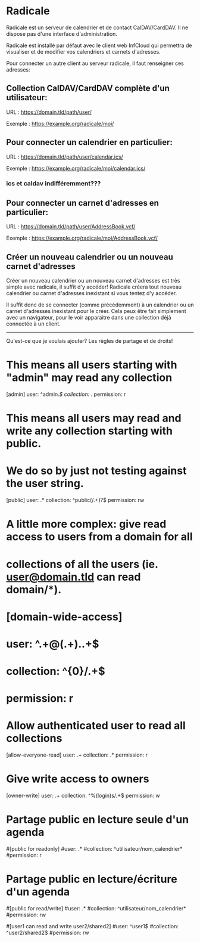 # Radicale

Radicale est un serveur de calendrier et de contact CalDAV/CardDAV. Il ne dispose pas d'une interface d'administration.

Radicale est installé par défaut avec le client web InfCloud qui permettra de visualiser et de modifier vos calendriers et carnets d'adresses.

Pour connecter un autre client au serveur radicale, il faut renseigner ces adresses:

## Collection CalDAV/CardDAV complète d'un utilisateur:
URL : https://domain.tld/path/user/

Exemple : https://example.org/radicale/moi/

## Pour connecter un calendrier en particulier:
URL : https://domain.tld/path/user/calendar.ics/

Exemple : https://example.org/radicale/moi/calendar.ics/

### ics et caldav indifféremment???

## Pour connecter un carnet d'adresses en particulier:
URL : https://domain.tld/path/user/AddressBook.vcf/

Exemple : https://example.org/radicale/moi/AddressBook.vcf/

## Créer un nouveau calendrier ou un nouveau carnet d'adresses
Créer un nouveau calendrier ou un nouveau carnet d'adresses est très simple avec radicale, il suffit d'y accéder! Radicale créera tout nouveau calendrier ou carnet d'adresses inexistant si vous tentez d'y accéder.

Il suffit donc de se connecter (comme précédemment) à un calendrier ou un carnet d'adresses inexistant pour le créer.
Cela peux être fait simplement avec un navigateur, pour le voir apparaitre dans une collection déjà connectée à un client.

---


Qu'est-ce que je voulais ajouter?
Les règles de partage et de droits!

# This means all users starting with "admin" may read any collection
[admin]
user: ^admin.*$
collection: .*
permission: r

# This means all users may read and write any collection starting with public.
# We do so by just not testing against the user string.
[public]
user: .*
collection: ^public(/.+)?$
permission: rw

# A little more complex: give read access to users from a domain for all
# collections of all the users (ie. user@domain.tld can read domain/\*).
# [domain-wide-access]
# user: ^.+@(.+)\..+$
# collection: ^{0}/.+$
# permission: r

# Allow authenticated user to read all collections
[allow-everyone-read]
user: .+
collection: .*
permission: r

# Give write access to owners
[owner-write]
user: .+
collection: ^%(login)s/.+$
permission: w

# Partage public en lecture seule d'un agenda
#[public for readonly]
#user: .*
#collection: ^utilisateur/nom_calendrier*
#permission: r

# Partage public en lecture/écriture d'un agenda
#[public for read/write]
#user: .*
#collection: ^utilisateur/nom_calendrier*
#permission: rw

#[user1 can read and write user2/shared2]
#user: ^user1$
#collection: ^user2/shared2$
#permission: rw
